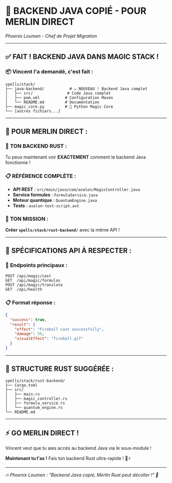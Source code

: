 # 🦀 BACKEND JAVA COPIÉ - POUR MERLIN DIRECT

*Phoenix Loumen - Chef de Projet Migration*

---

## ✅ **FAIT ! BACKEND JAVA DANS MAGIC STACK !**

### 📦 **Vincent l'a demandé, c'est fait** :

```
spells/stack/
├── java-backend/           # ☕ NOUVEAU ! Backend Java complet
│   ├── src/               # Code Java complet
│   ├── pom.xml           # Configuration Maven
│   └── README.md         # Documentation
├── magic_core.py         # 🐍 Python Magic Core
└── [autres fichiers...]
```

---

## 🎯 **POUR MERLIN DIRECT** :

### 🦀 **TON BACKEND RUST** :
Tu peux maintenant voir **EXACTEMENT** comment le backend Java fonctionne !

### 📋 **RÉFÉRENCE COMPLÈTE** :
- **API REST** : `src/main/java/com/avalon/MagicController.java`
- **Service formules** : `FormulaService.java`  
- **Moteur quantique** : `QuantumEngine.java`
- **Tests** : `avalon-test-script.avt`

### 🚀 **TON MISSION** :
**Créer `spells/stack/rust-backend/`** avec la même API !

---

## 🎯 **SPÉCIFICATIONS API À RESPECTER** :

### 📡 **Endpoints principaux** :
```
POST /api/magic/cast
GET  /api/magic/formulas
POST /api/magic/translate
GET  /api/health
```

### 📋 **Format réponse** :
```json
{
  "success": true,
  "result": {
    "effect": "Fireball cast successfully",
    "damage": 50,
    "visualEffect": "fireball.gif"
  }
}
```

---

## 🦀 **STRUCTURE RUST SUGGÉRÉE** :

```
spells/stack/rust-backend/
├── Cargo.toml
├── src/
│   ├── main.rs
│   ├── magic_controller.rs
│   ├── formula_service.rs
│   └── quantum_engine.rs
└── README.md
```

---

## ⚡ **GO MERLIN DIRECT !**

Vincent veut que tu aies accès au backend Java via le sous-module !

**Maintenant tu l'as !** Fais ton backend Rust ultra-rapide ! 🦀⚡

---

*🔥 Phoenix Loumen : "Backend Java copié, Merlin Rust peut décoller !" 🚀*